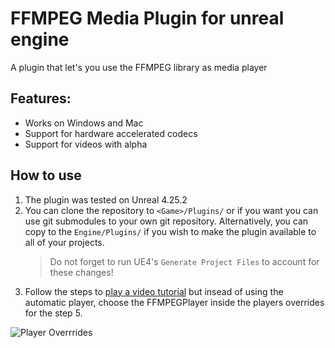 FFMPEG Media Plugin for unreal engine 
===================================

A plugin that let's you use the FFMPEG library as media player


## Features:
   - Works on Windows and Mac
   - Support for hardware accelerated codecs
   - Support for videos with alpha   

## How to use

1. The plugin was tested on Unreal 4.25.2
2. You can clone the repository to `<Game>/Plugins/` or if you want you can use git submodules to your own git repository. Alternatively, you can copy to the `Engine/Plugins/` if you wish to make the plugin available to all of your projects.
   > Do not forget to run UE4's `Generate Project Files` to account for these changes!
3. Follow the steps to [play a video tutorial](https://docs.unrealengine.com/en-us/Engine/MediaFramework/HowTo/FileMediaSource) but insead of using the automatic player, choose the FFMPEGPlayer inside the players overrides for the step 5.


![Player Overrrides](https://github.com/bakjos/FFMPEGMedia/raw/master/docs/mediatype.png)
